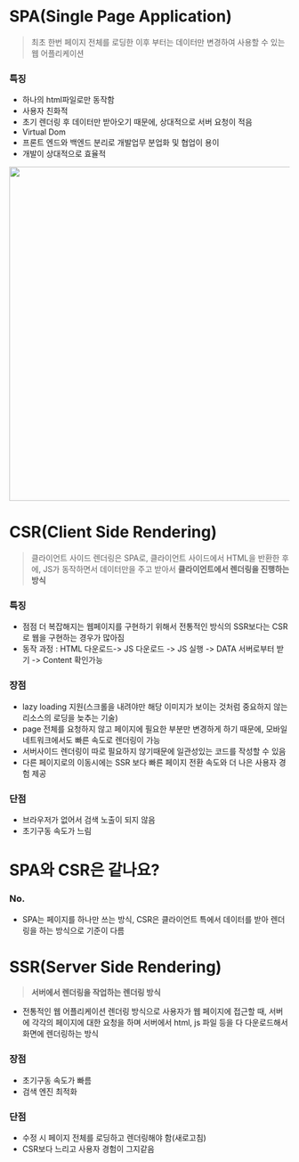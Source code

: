 # SPA(Single Page Application)
> 최초 한번 페이지 전체를 로딩한 이후 부터는 데이터만 변경하여 사용할 수 있는 웹 어플리케이션
### 특징
- 하나의 html파일로만 동작함
- 사용자 친화적
- 초기 렌더링 후 데이터만 받아오기 때문에, 상대적으로 서버 요청이 적음
- Virtual Dom
- 프론트 엔드와 백엔드 분리로 개발업무 분업화 및 협업이 용이
- 개발이 상대적으로 효율적

<img src="https://github.com/SSAFYSEOUL06CSSTUDY/06CSSTUDY/assets/50236187/5704a2ae-0242-446f-930a-28d415b2d604" width=600>

# CSR(Client Side Rendering) 
> 클라이언트 사이드 렌더링은 SPA로, 클라이언트 사이드에서 HTML을 반환한 후에, JS가 동작하면서 데이터만을 주고 받아서 **클라이언트에서 렌더링을 진행하는 방식**
### 특징
- 점점 더 복잡해지는 웹페이지를 구현하기 위해서 전통적인 방식의 SSR보다는 CSR로 웹을 구현하는 경우가 많아짐
- 동작 과정 : HTML 다운로드-> JS 다운로드 -> JS 실행 -> DATA 서버로부터 받기 -> Content 확인가능
### 장점
- lazy loading 지원(스크롤을 내려야만 해당 이미지가 보이는 것처럼 중요하지 않는 리소스의 로딩을 늦추는 기술)
- page 전체를 요청하지 않고 페이지에 필요한 부분만 변경하게 하기 때문에, 모바일 네트워크에서도 빠른 속도로 렌더링이 가능
- 서버사이드 렌더링이 따로 필요하지 않기때문에 일관성있는 코드를 작성할 수 있음
- 다른 페이지로의 이동시에는 SSR 보다 빠른 페이지 전환 속도와 더 나은 사용자 경험 제공
### 단점
- 브라우저가 없어서 검색 노출이 되지 않음
- 초기구동 속도가 느림

# SPA와 CSR은 같나요?
### No.   
- SPA는 페이지를 하나만 쓰는 방식, CSR은 클라이언트 특에서 데이터를 받아 렌더링을 하는 방식으로 기준이 다름

# SSR(Server Side Rendering)
> **서버에서 렌더링을 작업하는 렌더링 방식**
- 전통적인 웹 어플리케이션 렌더링 방식으로 사용자가 웹 페이지에 접근할 때, 서버에 각각의 페이지에 대한 요청을 하며 서버에서 html, js 파일 등을 다 다운로드해서 화면에 렌더링하는 방식
### 장점
- 초기구동 속도가 빠름
- 검색 엔진 최적화
### 단점
- 수정 시 페이지 전체를 로딩하고 렌더링해야 함(새로고침)
- CSR보다 느리고 사용자 경험이 그지같음

